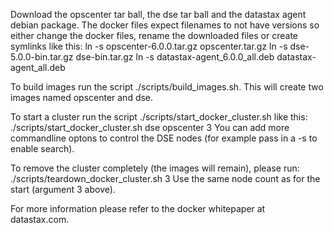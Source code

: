 Download the opscenter tar ball, the dse tar ball and the datastax agent
debian package. The docker files expect filenames to not have versions
so either change the docker files, rename the downloaded files or
create symlinks like this:
  ln -s opscenter-6.0.0.tar.gz opscenter.tar.gz
  ln -s dse-5.0.0-bin.tar.gz dse-bin.tar.gz 
  ln -s datastax-agent_6.0.0_all.deb datastax-agent_all.deb

To build images run the script ./scripts/build_images.sh. This will create two images named opscenter and dse.

To start a cluster run the script ./scripts/start_docker_cluster.sh like this:
   ./scripts/start_docker_cluster.sh dse opscenter 3
You can add more commandline optons to control the DSE nodes (for example pass
in a -s to enable search).

To remove the cluster completely (the images will remain), please run:
  ./scripts/teardown_docker_cluster.sh 3
Use the same node count as for the start (argument 3 above).

For more information please refer to the docker whitepaper at datastax.com.

